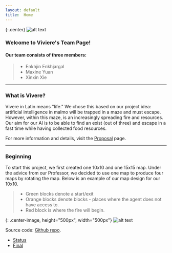 ```yaml
---
layout: default
title:  Home
---
```


{:.center}
![alt text](https://gonintendo.com/system/file_uploads/uploads/000/041/527/original/minecraft-600x333.png "Minecraft")



### Welcome to Viviere's Team Page! 

#### Our team consists of three members:

> * Enkhjin Enkhjargal
> * Maxine Yuan
> * Xinxin Xie

---

### What is Vivere?
Vivere in Latin means "life." We chose this based on our project idea: artificial intelligence in malmo will be trapped in a maze and must escape. However, within this maze, is an increasingly spreading fire and resources. Our aim for our AI is to be able to find an exist (out of three) and escape in a fast time while having collected food resources.

For more information and details, visit the [Proposal](proposal.html) page.

---

### Beginning
To start this project, we first created one 10x10 and one 15x15 map. Under the advice from our Professor, we decided to use one map to produce four maps by rotating the map. Below is an example of our map design for our 10x10. 

> * Green blocks denote a start/exit
> * Orange blocks denote blocks - places where the agent does not have access to.
> * Red block is where the fire will begin.

{: .center-image, height="500px", width="500px"}
![alt text](https://raw.githubusercontent.com/Enhjin/Vivere/master/10x10.jpg "10x10")

Source code: [Github repo](https://github.com/Enhjin/Vivere "Github repo").

- [Status](status.html)
- [Final](final.html)
